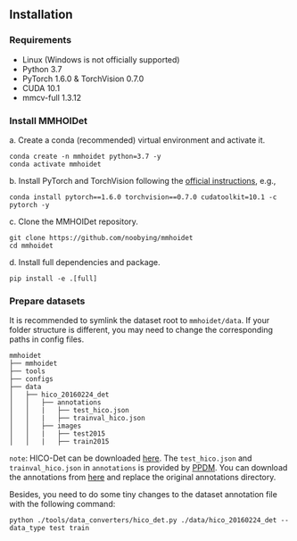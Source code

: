 ## Installation

### Requirements

- Linux (Windows is not officially supported)
- Python 3.7
- PyTorch 1.6.0 & TorchVision 0.7.0
- CUDA 10.1
- mmcv-full 1.3.12

### Install MMHOIDet

a. Create a conda (recommended) virtual environment and activate it.

```shell
conda create -n mmhoidet python=3.7 -y
conda activate mmhoidet
```

b. Install PyTorch and TorchVision following the [official instructions](https://pytorch.org/), e.g.,

```shell
conda install pytorch==1.6.0 torchvision==0.7.0 cudatoolkit=10.1 -c pytorch -y
```

c. Clone the MMHOIDet repository.

```shell
git clone https://github.com/noobying/mmhoidet
cd mmhoidet
```

d. Install full dependencies and package.

```shell
pip install -e .[full]
```

### Prepare datasets

It is recommended to symlink the dataset root to `mmhoidet/data`.
If your folder structure is different, you may need to change the corresponding paths in config files.

```
mmhoidet
├── mmhoidet
├── tools
├── configs
├── data
│   ├── hico_20160224_det
│   │   ├── annotations
│   │   |   ├── test_hico.json
│   │   |   ├── trainval_hico.json
│   │   ├── images
│   │   |   ├── test2015
│   │   |   ├── train2015
```
`note`: HICO-Det can be downloaded [here](https://drive.google.com/open?id=1QZcJmGVlF9f4h-XLWe9Gkmnmj2z1gSnk). The `test_hico.json` and `trainval_hico.json` in `annotations` is provided by [PPDM](https://github.com/YueLiao/PPDM). You can download the annotations from [here](https://drive.google.com/open?id=1WI-gsNLS-t0Kh8TVki1wXqc3y2Ow1f2R) and replace the original annotations directory.

Besides, you need to do some tiny changes to the dataset annotation file with the following command:

```shell
python ./tools/data_converters/hico_det.py ./data/hico_20160224_det --data_type test train
```

